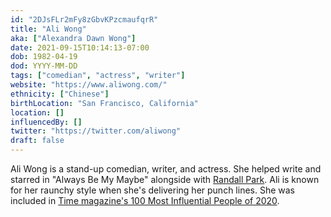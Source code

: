 ```yaml
---
id: "2DJsFLr2mFy8zGbvKPzcmaufqrR"
title: "Ali Wong"
aka: ["Alexandra Dawn Wong"]
date: 2021-09-15T10:14:13-07:00
dob: 1982-04-19
dod: YYYY-MM-DD
tags: ["comedian", "actress", "writer"]
website: "https://www.aliwong.com/"
ethnicity: ["Chinese"]
birthLocation: "San Francisco, California"
location: []
influencedBy: []
twitter: "https://twitter.com/aliwong"
draft: false
---
```


Ali Wong is a stand-up comedian, writer, and actress. She helped write and
starred in "Always Be My Maybe" alongside with [Randall Park](../randall-park).
Ali is known for her raunchy style when she's delivering her punch lines. She
was included in
[Time magazine's 100 Most Influential People of 2020](https://time.com/collection/100-most-influential-people-2020/).
